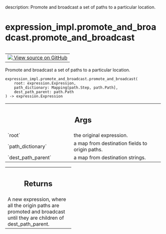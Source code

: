 description: Promote and broadcast a set of paths to a particular location.

<div itemscope itemtype="http://developers.google.com/ReferenceObject">
<meta itemprop="name" content="expression_impl.promote_and_broadcast.promote_and_broadcast" />
<meta itemprop="path" content="Stable" />
</div>

# expression_impl.promote_and_broadcast.promote_and_broadcast

<!-- Insert buttons and diff -->

<table class="tfo-notebook-buttons tfo-api nocontent" align="left">
<td>
  <a target="_blank" href="https://github.com/google/struct2tensor/blob/master/struct2tensor/expression_impl/promote_and_broadcast.py#L150-L175">
    <img src="https://www.tensorflow.org/images/GitHub-Mark-32px.png" />
    View source on GitHub
  </a>
</td>
</table>



Promote and broadcast a set of paths to a particular location.

<pre class="devsite-click-to-copy prettyprint lang-py tfo-signature-link">
<code>expression_impl.promote_and_broadcast.promote_and_broadcast(
    root: expression.Expression,
    path_dictionary: Mapping[path.Step, path.Path],
    dest_path_parent: path.Path
) -> expression.Expression
</code></pre>



<!-- Placeholder for "Used in" -->


<!-- Tabular view -->
 <table class="responsive fixed orange">
<colgroup><col width="214px"><col></colgroup>
<tr><th colspan="2"><h2 class="add-link">Args</h2></th></tr>

<tr>
<td>
`root`
</td>
<td>
the original expression.
</td>
</tr><tr>
<td>
`path_dictionary`
</td>
<td>
a map from destination fields to origin paths.
</td>
</tr><tr>
<td>
`dest_path_parent`
</td>
<td>
a map from destination strings.
</td>
</tr>
</table>



<!-- Tabular view -->
 <table class="responsive fixed orange">
<colgroup><col width="214px"><col></colgroup>
<tr><th colspan="2"><h2 class="add-link">Returns</h2></th></tr>
<tr class="alt">
<td colspan="2">
A new expression, where all the origin paths are promoted and broadcast
until they are children of dest_path_parent.
</td>
</tr>

</table>

